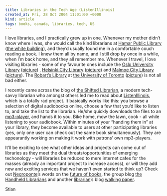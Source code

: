 ```yaml
---
title: Libraries in the Tech Age (ListenIllinois)
created_at: Fri, 28 Oct 2004 11:01:00 +0000
kind: article
tags: books, canada, libraries, tech, US
---
```


I love libraries, and I practically grew up in one. Whenever my mother
didn’t know where I was, she would call the kind librarians at [Hamar
Public
Library](http://www.hamar.kommune.no/hamar/www/site/forsiden/bibliotek/category.php?categoryID=312)
([the white
building](http://hamar.clickwalk.no/images/hamar/1/1/6l.jpg)), and
they’d usually found me in a comfortable couch reading a book. I knew
them all by name, and I still drop by once in a while, when I’m back
home, and they all remember me. Whenever I travel, I love visiting
libraries - some of my favourite ones include the [Oslo University
Library](http://www.ub.uio.no/english/aboutorg/organisation.html)
([picture](http://www.statsbygg.no/aapentrom/arkiv/nr2_2002/gfx/store_bilder/uio_biblioteket_446x437.jpg))
, [Helsinki City Library](http://www.lib.hel.fi/?_lang_id=EN)
([picture](http://pandora.lib.hel.fi/ulkomaalaiskirjasto/images/ulk_s4.jpg))
and [Malmoe City Library](http://www2.malmo.stadsbibliotek.org/)
([picture](http://www2.mah.se/internat/0304/Foton/library1.JPG)). The
[Robart’s Library](http://www.library.utoronto.ca/robarts/) at [the
University of Toronto](http://www.utoronto.ca)
([picture](http://upload.wikimedia.org/wikipedia/en/1/11/Robarts_corner_750px.jpg))
is not all bad either.

I recently came across the blog of [the Shifted
Librarian](http://www.theshiftedlibrarian.com), a modern tech-savvy
librarian who amongst others led me to read about
[ListenIllinois](http://www.listenillinois.org/), which is a totally rad
project. It basically works like this: you browse a selection of digital
audiobooks online, choose a few that you’d like to listen to, and take
the list to the librarian. He/she quickly downloads the files to an
[mp3-player](http://en.wikipedia.org/wiki/Mp3), and hands it to you.
Bike home, mow the lawn, cook - all while listening to your audiobook.
Within minutes of your “handing them in” at your library, they become
available to users at other participating libraries (yes, only one user
can check out the same book simultaneously). They are appearantly
working on making it work with patrons’ own mp3-players.

It’ll be exciting to see what other ideas and projects can come out of
libraries as they meet the dual threats/opportunities of emerging
techonology - will libraries be reduced to mere internet cafes for the
masses (already an important project to increase access), or will they
add new and exciting services that we haven’t even started to think up?
Check out [Negroponte](http://web.media.mit.edu/~nicholas/)’s words on
the [future of
books](http://web.media.mit.edu/~nicholas/Wired/WIRED4-02.html), the
group blog [the Handheld
Librarians](http://www.handheldlib.blogspot.com/) and another
[librarian](http://www.wikipedia.org/wiki/librarian)’s blog [walking
paper](http://www.walkingpaper.org/).

Stian
